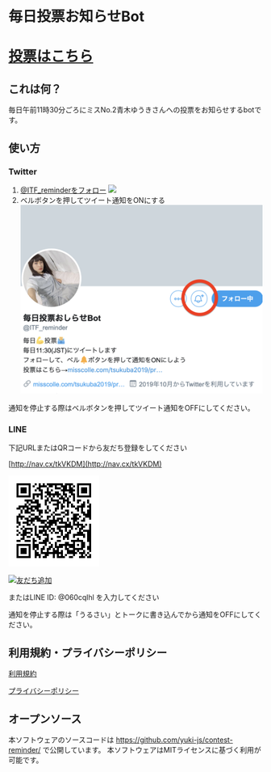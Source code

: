 # 毎日投票お知らせBot


# [投票はこちら](https://central-voting-system.age.co.jp/cast/12/623/2?callback=https%3A%2F%2Fmisscolle.com%2Ftsukuba2019%2Fprofile%2F2)

## これは何？

毎日午前11時30分ごろにミスNo.2青木ゆうきさんへの投票をお知らせするbotです。

## 使い方
 
### Twitter

1. [@ITF_reminderをフォロー](https://twitter.com/intent/follow?user_id=1178698246815797248)
[![](https://img.shields.io/badge/Twitter-%E3%83%95%E3%82%A9%E3%83%AD%E3%83%BC-blue)](https://twitter.com/intent/follow?user_id=1178698246815797248)
2. ベルボタンを押してツイート通知をONにする
![ベルボタンを押す画面](スクリーンショット%202019-10-01%201.19.55.png)

通知を停止する際はベルボタンを押してツイート通知をOFFにしてください。

### LINE

下記URLまたはQRコードから友だち登録をしてください

[http://nav.cx/tkVKDM](http://nav.cx/tkVKDM)

![QRコード](M.png)

<a href="http://nav.cx/tkVKDM"><img src="https://scdn.line-apps.com/n/line_add_friends/btn/ja.png" alt="友だち追加" height="36" border="0"></a>

またはLINE ID: @060cqlhl を入力してください

通知を停止する際は「うるさい」とトークに書き込んでから通知をOFFにしてください。

## 利用規約・プライバシーポリシー

[利用規約](https://yuki-js.github.io/contest-reminder/tos)

[プライバシーポリシー](https://yuki-js.github.io/contest-reminder/privacy)

## オープンソース

本ソフトウェアのソースコードは https://github.com/yuki-js/contest-reminder/ で公開しています。
本ソフトウェアはMITライセンスに基づく利用が可能です。
